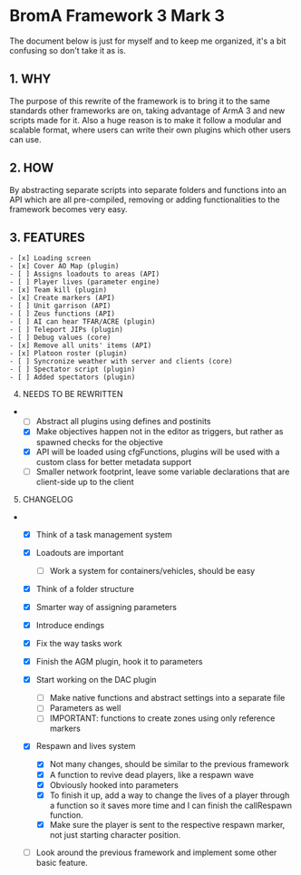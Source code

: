 # BromA Framework 3 Mark 3

The document below is just for myself and to keep me organized, it's a bit confusing so don't take it as is.

## 1. WHY
The purpose of this rewrite of the framework is to bring it to the same standards other frameworks are on, taking advantage of ArmA 3 and new scripts made for it. Also a huge reason is to make it follow a modular and scalable format, where users can write their own plugins which other users can use.

## 2. HOW
By abstracting separate scripts into separate folders and functions into an API which are all pre-compiled, removing or adding functionalities to the framework becomes very easy.

## 3. FEATURES
	- [x] Loading screen
	- [x] Cover AO Map (plugin)
	- [ ] Assigns loadouts to areas (API)
	- [ ] Player lives (parameter engine)
	- [x] Team kill (plugin)
	- [x] Create markers (API)
	- [ ] Unit garrison (API)
	- [ ] Zeus functions (API)
	- [ ] AI can hear TFAR/ACRE (plugin)
	- [ ] Teleport JIPs (plugin)
	- [ ] Debug values (core)
	- [x] Remove all units' items (API)
	- [x] Platoon roster (plugin)
	- [ ] Syncronize weather with server and clients (core)
	- [ ] Spectator script (plugin)
	- [ ] Added spectators (plugin)
	
4. NEEDS TO BE REWRITTEN
-
	- [ ] Abstract all plugins using defines and postinits
	- [x] Make objectives happen not in the editor as triggers, but rather as spawned checks for the objective
	- [x] API will be loaded using cfgFunctions, plugins will be used with a custom class for better metadata support
	- [ ] Smaller network footprint, leave some variable declarations that are client-side up to the client
	
5. CHANGELOG
-
	- [x] Think of a task management system
	- [x] Loadouts are important
		- [ ] Work a system for containers/vehicles, should be easy
	- [x] Think of a folder structure
	- [x] Smarter way of assigning parameters
	- [x] Introduce endings
	- [x] Fix the way tasks work
	
	- [x] Finish the AGM plugin, hook it to parameters
	- [x] Start working on the DAC plugin
		- [ ] Make native functions and abstract settings into a separate file
		- [ ] Parameters as well
		- [ ] IMPORTANT: functions to create zones using only reference markers
	- [X] Respawn and lives system
		- [X] Not many changes, should be similar to the previous framework
		- [X] A function to revive dead players, like a respawn wave
		- [X] Obviously hooked into parameters
		- [X] To finish it up, add a way to change the lives of a player through a function so it saves more time and I can finish the callRespawn function.
		- [X] Make sure the player is sent to the respective respawn marker, not just starting character position.

	- [ ] Look around the previous framework and implement some other basic feature.